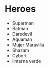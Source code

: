# Heroes

* Superman
* Batman
* Daredevil
* Aquaman
* Mujer Maravilla
* Shazam
* Cybort
* linterna verde